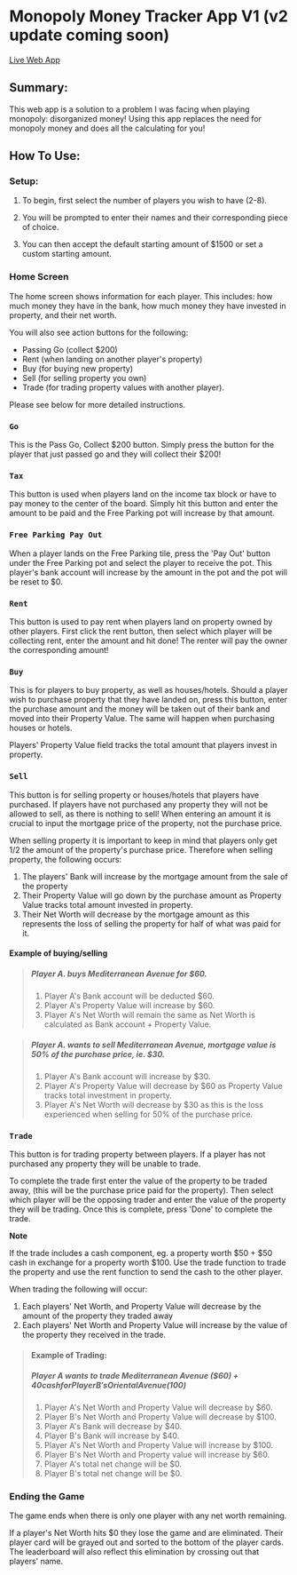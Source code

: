 # Monopoly Money Tracker App V1 (v2 update coming soon)

[Live Web App](https://monopoly-money.netlify.app)

## Summary:
This web app is a solution to a problem I was facing when playing monopoly: disorganized money! Using this app replaces the need for monopoly money and does all the calculating for you!

## How To Use:

### Setup:

1. To begin, first select the number of players you wish to have (2-8). 

2. You will be prompted to enter their names and their corresponding piece of choice.

3. You can then accept the default starting amount of $1500 or set a custom starting amount.

### Home Screen

The home screen shows information for each player. This includes: how much money they have in the bank, how much money they have invested in property, and their net worth. 

You will also see action buttons for the following:

- Passing Go (collect $200)
- Rent (when landing on another player's property)
- Buy (for buying new property)
- Sell (for selling property you own)
- Trade (for trading property values with another player). 

Please see below for more detailed instructions.

### `Go`
This is the Pass Go, Collect $200 button. Simply press the button for the player that just passed go and they will collect their $200!

### `Tax`
This button is used when players land on the income tax block or have to pay money to the center of the board. Simply hit this button and enter the amount to be paid and the Free Parking pot will increase by that amount.

### `Free Parking Pay Out`
When a player lands on the Free Parking tile, press the 'Pay Out' button under the Free Parking pot and select the player to receive the pot. This player's bank account will increase by the amount in the pot and the pot will be reset to $0.

### `Rent`
This button is used to pay rent when players land on property owned by other players. First click the rent button, then select which player will be collecting rent, enter the amount and hit done! The renter will pay the owner the corresponding amount!

### `Buy`
This is for players to buy property, as well as houses/hotels. Should a player wish to purchase property that they have landed on, press this button, enter the purchase amount and the money will be taken out of their bank and moved into their Property Value. The same will happen when purchasing houses or hotels.

Players' Property Value field tracks the total amount that players invest in property.

### `Sell`
This button is for selling property or houses/hotels that players have purchased. If players have not purchased any property they will not be allowed to sell, as there is nothing to sell! When entering an amount it is crucial to input the mortgage price of the property, not the purchase price.

When selling property it is important to keep in mind that players only get 1/2 the amount of the property's purchase price. Therefore when selling property, the following occurs:

1. The players' Bank will increase by the mortgage amount from the sale of the property
2. Their Property Value will go down by the purchase amount as Property Value tracks total amount invested in property.
3. Their Net Worth will decrease by the mortgage amount as this represents the loss of selling the property for half of what was paid for it.

#### Example of buying/selling
> ##### Player A. buys Mediterranean Avenue for $60. 
> 
> 1. Player A's Bank account will be deducted $60.
> 2. Player A's Property Value will increase by $60.
> 3. Player A's Net Worth will remain the same as Net Worth is calculated as Bank account + Property Value.

> ##### Player A. wants to sell Mediterranean Avenue, mortgage value is 50% of the purchase price, ie. $30.
>
> 1. Player A's Bank account will increase by $30.
> 2. Player A's Property Value will decrease by $60 as Property Value tracks total investment in property.
> 3. Player A's Net Worth will decrease by $30 as this is the loss experienced when selling for 50% of the purchase price.

### `Trade`
This button is for trading property between players. If a player has not purchased any property they will be unable to trade. 

To complete the trade first enter the value of the property to be traded away, (this will be the purchase price paid for the property). Then select which player will be the opposing trader and enter the value of the property they will be trading. Once this is complete, press 'Done' to complete the trade.

**Note**

If the trade includes a cash component, eg. a property worth $50 + $50 cash in exchange for a property worth $100. Use the trade function to trade the property and use the rent function to send the cash to the other player.

When trading the following will occur: 
1. Each players' Net Worth, and Property Value will decrease by the amount of the property they traded away
2. Each players' Net Worth and Property Value will increase by the value of the property they received in the trade. 

> #### Example of Trading:
> ##### Player A wants to trade Mediterranean Avenue ($60) + $40 cash for Player B's Oriental Avenue ($100)
> 
> 1. Player A's Net Worth and Property Value will decrease by $60.
> 2. Player B's Net Worth and Property Value will decrease by $100.
> 3. Player A's Bank will decrease by $40.
> 4. Player B's Bank will increase by $40.
> 5. Player A's Net Worth and Property Value will increase by $100.
> 6. Player B's Net Worth and Property value will increase by $60.
> 7. Player A's total net change will be $0.
> 8. Player B's total net change will be $0.

### Ending the Game
The game ends when there is only one player with any net worth remaining.

If a player's Net Worth hits $0 they lose the game and are eliminated. Their player card will be grayed out and sorted to the bottom of the player cards. The leaderboard will also reflect this elimination by crossing out that players' name.

